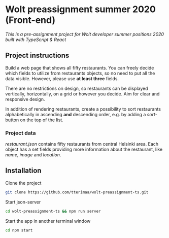 # Wolt preassignment summer 2020 (Front-end)

_This is a pre-assignment project for Wolt developer summer positions 2020 built with TypeScript & React_

## Project instructions

Build a web page that shows all fifty restaurants. You can freely decide which fields to utilize from restaurants objects, so no need to put all the data visible. However, please use **at least three** fields.

There are no restrictions on design, so restaurants can be displayed vertically, horizontally, on a grid or however you decide. Aim for clear and responsive design.

In addition of rendering restaurants, create a possibility to sort restaurants alphabetically in ascending **and** descending order, e.g. by adding a _sort_-button on the top of the list.

### Project data

_restaurant.json_ contains fifty restaurants from central Helsinki area. Each object has a set fields providing more information about the restaurant, like _name_, _image_ and _location_.

## Installation

Clone the project

```bash
git clone https://github.com/tterimaa/wolt-preassignment-ts.git
```

Start json-server

```bash
cd wolt-preassignment-ts && npm run server
```

Start the app in another terminal window

```bash
cd npm start
```
